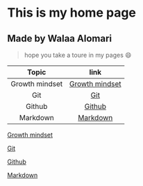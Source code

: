 # **This is my home page** 
## Made by Walaa Alomari 





> hope you take a toure in my pages 
 :smile: 



| Topic | link |
| :---: | :---:|
|Growth mindset |[Growth mindset](https://wala93.github.io/reading-notes/Growth-mindset) |
| Git | [Git](https://wala93.github.io/reading-notes/Git) |
| Github | [Github](https://wala93.github.io/reading-notes/Github) |
| Markdown | [Markdown](https://wala93.github.io/reading-notes/markdown) |








[Growth mindset](https://wala93.github.io/reading-notes/Growth-mindset)

[Git](https://wala93.github.io/reading-notes/Git)

[Github](https://wala93.github.io/reading-notes/Github)

[Markdown](https://wala93.github.io/reading-notes/markdown)



